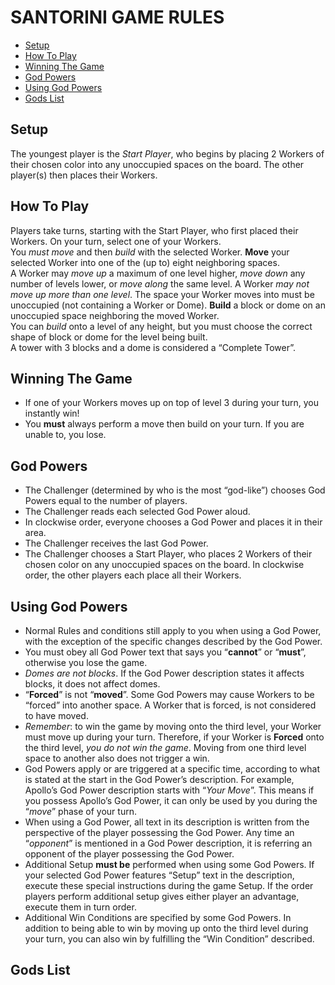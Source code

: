 # SANTORINI GAME RULES

- [Setup](#Setup)
- [How To Play](#How-To-Play)
- [Winning The Game](#Winning-the-game)
- [God Powers](#God-Powers)
- [Using God Powers](#Using.God-Powers)
- [Gods List](#Gods-List)


## Setup

The youngest player is the *Start Player*, who begins by placing 2 Workers of their chosen color into any unoccupied spaces on the board. The other player(s) then places their Workers.


## How To Play

Players take turns, starting with the Start Player, who first placed their Workers. On your turn, select one of your Workers.  
You *must move* and then *build* with the selected Worker.
**Move** your selected Worker into one of the (up to) eight neighboring spaces.  
A Worker may *move up* a maximum of one level higher, *move down* any number of levels lower, or *move along* the same level. A Worker *may not move up more than one level*.
The space your Worker moves into must be unoccupied (not containing a Worker or Dome).
**Build** a block or dome on an unoccupied space neighboring the moved Worker.  
You can *build* onto a level of any height, but you must choose the correct shape of block or dome for the level being built.  
A tower with 3 blocks and a dome is considered a “Complete Tower”.


## Winning The Game

- If one of your Workers moves up on top of level 3 during your turn, you instantly win!
- You **must** always perform a move then build on your turn. If you are unable to, you lose.


## God Powers

- The Challenger (determined by who is the most “god-like”) chooses God Powers equal to the number of players.  
- The Challenger reads each selected God Power aloud.  
- In clockwise order, everyone chooses a God Power and places it in their area.  
- The Challenger receives the last God Power.  
- The Challenger chooses a Start Player, who places 2 Workers of their chosen color on any unoccupied spaces on the board. In clockwise order, the other players each place all their Workers.


## Using God Powers

- Normal Rules and conditions still apply to you when using a God Power, with the exception of the specific changes described by the God Power.
- You must obey all God Power text that says you “**cannot**” or “**must**”, otherwise you lose the game.
- *Domes are not blocks*. If the God Power description states it affects blocks, it does not affect domes.
- “**Forced**” is not “**moved**”. Some God Powers may cause Workers to be “forced” into another space. A Worker that is forced, is not considered to have moved.
- *Remember*: to win the game by moving onto the third level, your Worker must move up during your turn. Therefore, if your Worker is **Forced** onto the third level, *you do not win the game*. Moving from one third level space to another also does not trigger a win.
- God Powers apply or are triggered at a specific time, according to what is stated at the start in the God Power’s description. For example, Apollo’s God Power description starts with “*Your Move*”. This means if you possess Apollo’s God Power, it can only be used by you during the “*move*” phase of your turn.
- When using a God Power, all text in its description is written from the perspective of the player possessing the God Power. Any time an “*opponent*” is mentioned in a God Power description, it is referring an opponent of the player possessing the God Power.
- Additional Setup **must be** performed when using some God Powers. If your selected God Power features “Setup” text in the description, execute these special instructions during the game Setup. If the order players perform additional setup gives either player an advantage, execute them in turn order.
- Additional Win Conditions are specified by some God Powers. In addition to being able to win by moving up onto the third level during your turn, you can also win by fulfilling the “Win Condition” described.


## Gods List
